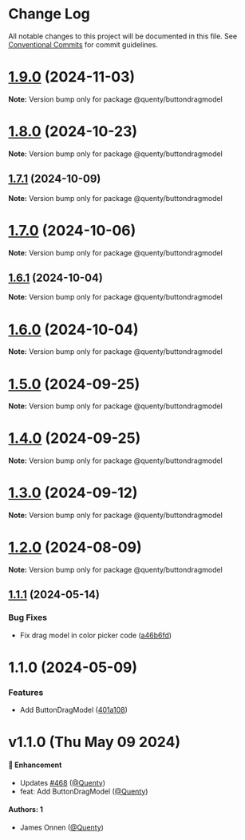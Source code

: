 # Change Log

All notable changes to this project will be documented in this file.
See [Conventional Commits](https://conventionalcommits.org) for commit guidelines.

# [1.9.0](https://github.com/Quenty/NevermoreEngine/compare/@quenty/buttondragmodel@1.8.0...@quenty/buttondragmodel@1.9.0) (2024-11-03)

**Note:** Version bump only for package @quenty/buttondragmodel





# [1.8.0](https://github.com/Quenty/NevermoreEngine/compare/@quenty/buttondragmodel@1.7.1...@quenty/buttondragmodel@1.8.0) (2024-10-23)

**Note:** Version bump only for package @quenty/buttondragmodel





## [1.7.1](https://github.com/Quenty/NevermoreEngine/compare/@quenty/buttondragmodel@1.7.0...@quenty/buttondragmodel@1.7.1) (2024-10-09)

**Note:** Version bump only for package @quenty/buttondragmodel





# [1.7.0](https://github.com/Quenty/NevermoreEngine/compare/@quenty/buttondragmodel@1.6.1...@quenty/buttondragmodel@1.7.0) (2024-10-06)

**Note:** Version bump only for package @quenty/buttondragmodel





## [1.6.1](https://github.com/Quenty/NevermoreEngine/compare/@quenty/buttondragmodel@1.6.0...@quenty/buttondragmodel@1.6.1) (2024-10-04)

**Note:** Version bump only for package @quenty/buttondragmodel





# [1.6.0](https://github.com/Quenty/NevermoreEngine/compare/@quenty/buttondragmodel@1.5.0...@quenty/buttondragmodel@1.6.0) (2024-10-04)

**Note:** Version bump only for package @quenty/buttondragmodel





# [1.5.0](https://github.com/Quenty/NevermoreEngine/compare/@quenty/buttondragmodel@1.4.0...@quenty/buttondragmodel@1.5.0) (2024-09-25)

**Note:** Version bump only for package @quenty/buttondragmodel





# [1.4.0](https://github.com/Quenty/NevermoreEngine/compare/@quenty/buttondragmodel@1.3.0...@quenty/buttondragmodel@1.4.0) (2024-09-25)

**Note:** Version bump only for package @quenty/buttondragmodel





# [1.3.0](https://github.com/Quenty/NevermoreEngine/compare/@quenty/buttondragmodel@1.2.0...@quenty/buttondragmodel@1.3.0) (2024-09-12)

**Note:** Version bump only for package @quenty/buttondragmodel





# [1.2.0](https://github.com/Quenty/NevermoreEngine/compare/@quenty/buttondragmodel@1.1.1...@quenty/buttondragmodel@1.2.0) (2024-08-09)

**Note:** Version bump only for package @quenty/buttondragmodel





## [1.1.1](https://github.com/Quenty/NevermoreEngine/compare/@quenty/buttondragmodel@1.1.0...@quenty/buttondragmodel@1.1.1) (2024-05-14)


### Bug Fixes

* Fix drag model in color picker code ([a46b6fd](https://github.com/Quenty/NevermoreEngine/commit/a46b6fd06a7a385cdbca1ec6e6102becd499e579))





# 1.1.0 (2024-05-09)


### Features

* Add ButtonDragModel ([401a108](https://github.com/Quenty/NevermoreEngine/commit/401a108c422e5582298ac69a6d50a34a771492b4))





# v1.1.0 (Thu May 09 2024)

#### 🚀 Enhancement

- Updates [#468](https://github.com/Quenty/NevermoreEngine/pull/468) ([@Quenty](https://github.com/Quenty))
- feat: Add ButtonDragModel ([@Quenty](https://github.com/Quenty))

#### Authors: 1

- James Onnen ([@Quenty](https://github.com/Quenty))
